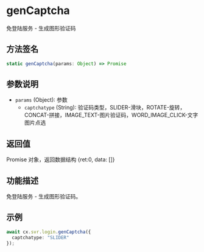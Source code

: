 # genCaptcha

免登陆服务 - 生成图形验证码

## 方法签名
```typescript
static genCaptcha(params: Object) => Promise
```

## 参数说明
- `params` (Object): 参数
  - `captchatype` (String): 验证码类型，SLIDER-滑块，ROTATE-旋转，CONCAT-拼接，IMAGE_TEXT-图片验证码，WORD_IMAGE_CLICK-文字图片点选

## 返回值
Promise 对象，返回数据结构 {ret:0, data: []}

## 功能描述
免登陆服务 - 生成图形验证码。

## 示例
```typescript
await cx.svr.login.genCaptcha({
  captchatype: "SLIDER"
});
``` 